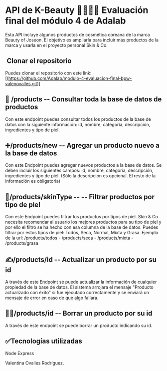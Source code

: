 # API de K-Beauty 💁‍♀🇰🇷 Evaluación final del módulo 4 de Adalab

Esta API incluye algunos productos de cosmética coreana de la marca Beauty of Joseon. El objetivo es ampliarla para incluir más productos de la marca y usarla en el proyecto personal Skin & Co.

## ​ **Clonar el repositorio** 

Puedes clonar el repositorio con este link: [(https://github.com/Adalab/modulo-4-evaluacion-final-bpw-valenovalles.git)]

## 📁 **/products -- Consultar toda la base de datos de productos**

Con este endpoint puedes consultar todos los productos de la base de datos con la siguiente información: id, nombre, categoría, descripción, ingredientes y tipo de piel.

## ➕​**/products/new -- Agregar un producto nuevo a la base de datos**

Con este Endpoint puedes agregar nuevos productos a la base de datos. 
Se deben incluir los siguientes campos: id, nombre, categoría, descripción, ingredientes y tipo de piel. (Sólo la descripción es opcional. El resto de la información es obligatoria)

## 🫶​**/products/skinType -- -- Filtrar productos por tipo de piel**

Con este Endpoint puedes filtrar los productos por tipos de piel. Skin & Co necesita recomendar al usuario los mejores productos para su tipo de piel y por ello el filtro se ha hecho con esa columna de la base de datos.
Puedes filtrar por estos tipos de piel: Todos, Seca, Normal, Mixta y Grasa.
Ejemplo de la url: /products/todos - /products/seca - /products/mixta - /products/grasa   

## ​✍️​**/products/id -- Actualizar un producto por su id**

A través de este Endpoint se puede actualizar la información de cualquier propiedad de la base de datos. 
El sistema arrojara el mensaje "Producto actualizado con éxito" si fue ejecutado correctamente y se enviará un mensaje de error en caso de que algo fallara. 


## ​📂❌**/products/id -- Borrar un producto por su id**
A través de este endpoint se puede borrar un producto indicando su id. 

## ✅**Tecnologías utilizadas**

Node
Express

Valentina Ovalles Rodríguez.
